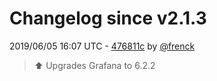 # Changelog since v2.1.3

2019/06/05 16:07 UTC - [476811c](https://github.com/hassio-addons/addon-grafana/commit/476811c893d7ef4bef97838db8e80ddffb3867c9) by [@frenck](https://github.com/frenck)
> :arrow_up: Upgrades Grafana to 6.2.2 

